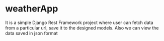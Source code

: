 # weatherApp
It is a simple Django Rest Framework project where user can fetch data from a particular url, save it to the designed models. Also we can view the data saved in json format
